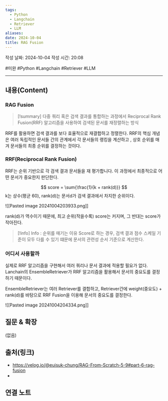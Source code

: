 ```yaml
---
tags:
  - Python
  - Langchain
  - Retriever
  - LLM
aliases: 
date: 2024-10-04
title: RAG Fusion
---
```

작성 날짜: 2024-10-04
작성 시간: 20:08

#미완 #Python #Langchain #Retriever  #LLM 

----
## 내용(Content)

### RAG Fusion

>[!summary]
> 다중 쿼리 혹은 검색 결과를 통합하는 과정에서 Reciprocal Rank Fusion(RRF) 알고리즘을 사용하여 검색된 문서를 재정렬하는 방식

RRF를 활용하면 검색 결과를 보다 효율적으로 재결합하고 정렬한다.
RRF의 핵심 개념은 여러 독립적인 문서들 간의 관계에서 각 문서들의 랭킹을 계산하고 , 상호 순위를 매겨 문서들의 최종 순위를 결정하는 것이다.

### RRF(Reciprocal Rank Fusion)

RRF는 순위 기반으로 각 검색 결과 문서들을 재 평가합니다. 이 과정에서 최종적으로 어떤 문서가 중요한지 판단한다.

$$
score = \sum{\frac{1}{k + rank(d)}}
$$
k는 상수(평균 60), rank(d)는 문서d가 검색 결과에서 차지한 순위이다.

![[Pasted image 20241004203933.png]]


rank(d)가 역수이기 때문에, 최고 순위(작을수록) score는 커지며, 그 반대는 score가 작아진다.


>[!info] Info : 순위를 매기는 이유
>Score로 하는 경우, 검색 결과 점수 스케일 기준이 모두 다를 수 있기 떄문에 문서의 관련성 순서 기준으로 계산한다.

### 어디서 사용할까

실제로 RRF 알고리즘을 구현해서 여러 쿼리나 문서 결과에 적용할 필요가 없다. Lanchain의 EnsembleRetriever가 RRF 알고리즘을 활용해서 문서의 중요도를 결정하기 때문이다.

EnsembleRetriever는 여러 Retriever를 결합하고, Retriever간에 weight(중요도) + rank(d)를 바탕으로 RRF Fusion을 이용해 문서의 중요도를 결정한다.

![[Pasted image 20241004204334.png]]

## 질문 & 확장

(없음)

## 출처(링크)

- https://velog.io/@euisuk-chung/RAG-From-Scratch-5-9#part-6-rag-fusion
- 
## 연결 노트










